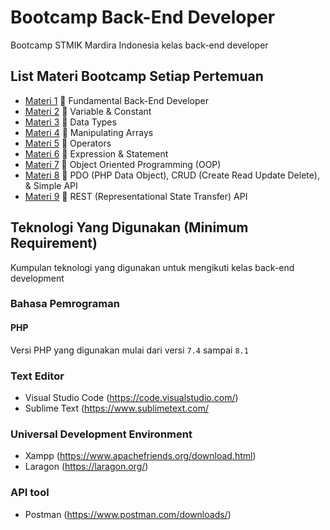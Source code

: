 #  Bootcamp Back-End Developer

Bootcamp STMIK Mardira Indonesia kelas back-end developer

## List Materi Bootcamp Setiap Pertemuan

* [Materi 1](https://github.com/Bootcamp-STMIK-Mardira-Indonesia/backend-development/blob/master/materi-1/Day%201%20-%20Back-End%20Development.pdf) :pushpin: Fundamental Back-End Developer 
* [Materi 2](https://github.com/Bootcamp-STMIK-Mardira-Indonesia/backend-development/blob/master/materi-2/Day%202%20-%20Back-End%20Development.pdf) :pushpin: Variable & Constant 
* [Materi 3](https://github.com/Bootcamp-STMIK-Mardira-Indonesia/backend-development/blob/master/materi-3/Day%203%20-%20Back-End%20Development.pdf) :pushpin: Data Types 
* [Materi 4](https://github.com/Bootcamp-STMIK-Mardira-Indonesia/backend-development/blob/master/materi-4/Day%204%20Back-End%20Development.pdf) :pushpin: Manipulating Arrays 
* [Materi 5](https://github.com/Bootcamp-STMIK-Mardira-Indonesia/backend-development/blob/master/materi-5/Day%205%20Back-End%20Development.pdf) :pushpin: Operators
* [Materi 6](https://github.com/Bootcamp-STMIK-Mardira-Indonesia/backend-development/blob/master/materi-6/Day%206%20-%20Back-End%20Development.pdf) :pushpin: Expression & Statement
* [Materi 7](https://github.com/Bootcamp-STMIK-Mardira-Indonesia/backend-development/tree/master/materi-7) :pushpin: Object Oriented Programming (OOP)
* [Materi 8](https://github.com/Bootcamp-STMIK-Mardira-Indonesia/backend-development/blob/master/materi-8/Day%208%20-%20Back-End%20Development.pdf) :pushpin: PDO (PHP Data Object), CRUD (Create Read Update Delete), & Simple API
* [Materi 9](https://github.com/Bootcamp-STMIK-Mardira-Indonesia/backend-development/blob/master/materi-9/Day%209%20-%20Back-End%20Development.pdf) :pushpin: REST (Representational State Transfer) API 

## Teknologi Yang Digunakan (Minimum Requirement)
Kumpulan teknologi yang digunakan untuk mengikuti kelas back-end development
### Bahasa Pemrograman
#### PHP
Versi PHP yang digunakan mulai dari versi `7.4` sampai `8.1`
### Text Editor 
* Visual Studio Code (https://code.visualstudio.com/)
* Sublime Text (https://www.sublimetext.com/
### Universal Development Environment
* Xampp (https://www.apachefriends.org/download.html)
* Laragon (https://laragon.org/)
### API tool
* Postman (https://www.postman.com/downloads/)


